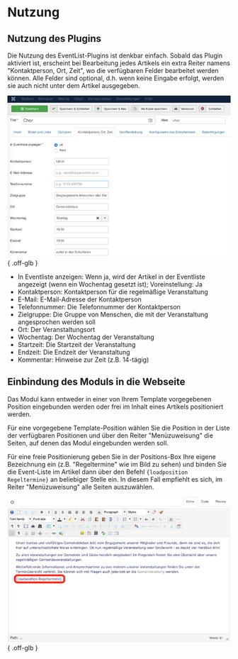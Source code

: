 # Nutzung

## Nutzung des Plugins

Die Nutzung des EventList-Plugins ist denkbar einfach. Sobald das Plugin aktiviert ist, erscheint bei Bearbeitung jedes Artikels ein extra Reiter namens "Kontaktperson, Ort, Zeit", wo die verfügbaren Felder bearbeitet werden können. Alle Felder sind optional, d.h. wenn keine Eingabe erfolgt, werden sie auch nicht unter dem Artikel ausgegeben.

![Eingabefelder des EventList-Plugins](assets/images/Eventlist_Plugin_Eingabe.png){ .off-glb }

- In Eventliste anzeigen: Wenn ja, wird der Artikel in der Eventliste angezeigt (wenn ein Wochentag gesetzt ist); Voreinstellung: Ja
- Kontaktperson: Kontaktperson für die regelmäßige Veranstaltung
- E-Mail: E-Mail-Adresse der Kontaktperson
- Telefonnummer: Die Telefonnummer der Kontaktperson
- Zielgruppe: Die Gruppe von Menschen, die mit der Veranstaltung angesprochen werden soll
- Ort: Der Veranstaltungsort
- Wochentag: Der Wochentag der Veranstaltung
- Startzeit: Die Startzeit der Veranstaltung
- Endzeit: Die Endzeit der Veranstaltung
- Kommentar: Hinweise zur Zeit (z.B. 14-tägig)

## Einbindung des Moduls in die Webseite

Das Modul kann entweder in einer von Ihrem Template vorgegebenen Position eingebunden werden oder frei im Inhalt eines Artikels positioniert werden.

Für eine vorgegebene Template-Position wählen Sie die Position in der Liste der verfügbaren Positionen und über den Reiter "Menüzuweisung" die Seiten, auf denen das Modul eingebunden werden soll.

Für eine freie Positionierung geben Sie in der Positions-Box Ihre eigene Bezeichnung ein (z.B. "Regeltermine" wie im Bild zu sehen) und binden Sie die Event-Liste im Artikel dann über den Befehl `{loadposition Regeltermine}` an beliebiger Stelle ein. In diesem Fall empfiehlt es sich, im Reiter "Menüzuweisung" alle Seiten auszuwählen.

![Frei Positionierung des Moduls in einem Artikel](assets/images/Eventlist_Modul_Konfiguration_FreiePositionierung.png){ .off-glb }
